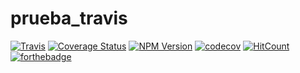 # prueba_travis
[![Travis](https://img.shields.io/travis/juaneml/prueba_travis?logo=travis)](https://travis-ci.org/juaneml/prueba_travis)
[![Coverage Status](https://coveralls.io/repos/github/juaneml/prueba_travis/badge.svg)](https://coveralls.io/github/juaneml/prueba_travis)
[![NPM Version](https://badge.fury.io/js/prueba_travis.svg)](https://badge.fury.io/js/prueba_travis)
[![codecov](https://codecov.io/gh/juaneml/prueba_travis/branch/master/graph/badge.svg)](https://codecov.io/gh/juaneml/prueba_travis)
[![HitCount](http://hits.dwyl.com/juaneml/prueba_travis.svg)](http://hits.dwyl.com/juaneml/prueba_travis)
[![forthebadge](https://forthebadge.com/images/badges/made-with-python.svg)](https://forthebadge.com)
